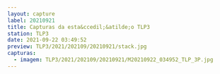 ```yaml
---
layout: capture
label: 20210921
title: Capturas da esta&ccedil;&atilde;o TLP3
station: TLP3
date: 2021-09-22 03:49:52
preview: TLP3/2021/202109/20210921/stack.jpg
capturas:
  - imagem: TLP3/2021/202109/20210921/M20210922_034952_TLP_3P.jpg
---
```

